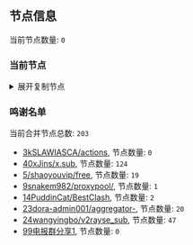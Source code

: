 
## 节点信息
当前节点数量: `0`
### 当前节点
<details>
  <summary>展开复制节点</summary>

    

</details>

### 鸣谢名单
当前合并节点总数: `203`
- [3kSLAWIASCA/actions](https://github.com/kSLAWIASCA/actions), 节点数量: `0`
- [40xJins/x.sub](https://github.com/0xJins/x.sub), 节点数量: `124`
- [5/shaoyouvip/free](https://github.com/shaoyouvip/free), 节点数量: `19`
- [9snakem982/proxypool/](https://github.com/snakem982/proxypool/), 节点数量: `1`
- [14PuddinCat/BestClash](https://github.com/PuddinCat/BestClash), 节点数量: `2`
- [23dora-admin001/aggregator-](https://github.com/dora-admin001/aggregator-), 节点数量: `20`
- [24wangyingbo/v2rayse_sub](https://github.com/wangyingbo/v2rayse_sub), 节点数量: `47`
- [99电报群分享1](https://github.com/cdddbc/getAirport), 节点数量: `0`


